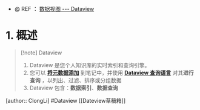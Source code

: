 - @ REF ： [数据视图 --- Dataview](https://blacksmithgu.github.io/obsidian-dataview/)
# 1. 概述 
> [!note] Dataview 
> 1. Dataview 是您个人知识库的实时索引和查询引擎。
> 2. 您可以 [**将元数据添加**](https://blacksmithgu.github.io/obsidian-dataview/annotation/add-metadata/) 到笔记中，并使用 [**Dataview 查询语言**](https://blacksmithgu.github.io/obsidian-dataview/queries/structure/) 对其**进行查询** ，以列出、过滤、排序或分组数据
> 3. Dataview 包含：**数据索引**、**数据查询**

[author:: ClongLi] #Dataview   [[Dateview草稿箱]]


